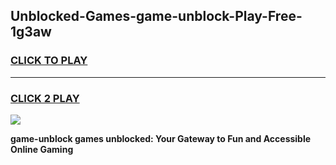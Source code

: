 
## Unblocked-Games-game-unblock-Play-Free-1g3aw
<h3>
<a href="https://premium76.site?title=game-unblock&ref=23A">CLICK TO PLAY</a></h3>
<hr>

<h3>
<a href="https://premium76.site?title=game-unblock&ref=23A">CLICK 2 PLAY</a>
  
</h3>

<a href="https://premium76.site?title=game-unblock&ref=23A"><img src="https://clearcache.store/games.png"></a>


**game-unblock games unblocked: Your Gateway to Fun and Accessible Online Gaming**
